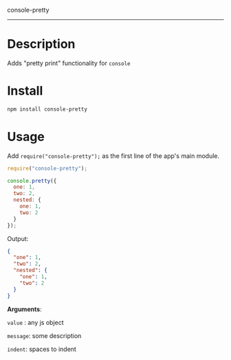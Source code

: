 console-pretty

---

# Description

Adds "pretty print" functionality for `console`

# Install

```sh
npm install console-pretty
```

# Usage

Add `require("console-pretty");` as the first line of the app's main module.

```js
require("console-pretty");

console.pretty({
  one: 1,
  two: 2,
  nested: {
    one: 1,
    two: 2
  }
});
```

Output:

```json
{
  "one": 1,
  "two": 2,
  "nested": {
    "one": 1,
    "two": 2
  }
}
```

**Arguments**:

`value` : any js object

`message`: some description

`indent`: spaces to indent
